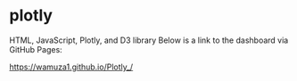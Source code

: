 # plotly
 HTML, JavaScript, Plotly, and D3 library
Below is a link to the dashboard via GitHub Pages:

https://wamuza1.github.io/Plotly_/